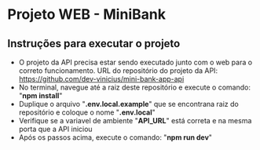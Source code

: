 # Projeto WEB - MiniBank

## Instruções para executar o projeto
 - O projeto da API precisa estar sendo executado junto com o web para o correto funcionamento. URL do repositório do projeto da API: https://github.com/dev-vinicius/mini-bank-app-api
 - No terminal, navegue até a raiz deste repositório e execute o comando: "**npm install**"
 - Duplique o arquivo "**.env.local.example**" que se encontrana raiz do repositório e coloque o nome "**.env.local**"
 - Verifique se a variavel de ambiente "**API_URL**" está correta e na mesma porta que a API iniciou
 - Após os passos acima, execute o comando: "**npm run dev**"